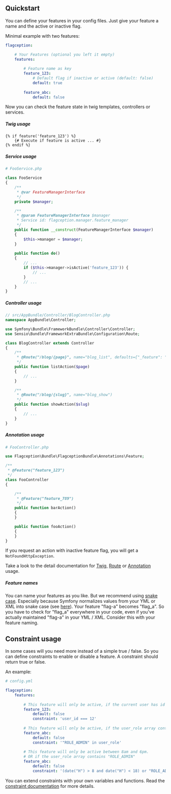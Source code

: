 Quickstart
-------------------------
You can define your features in your config files. Just give your feature a name and the active or inactive flag.

Minimal example with two features:

```yml
flagception:

    # Your Features (optional you left it empty)
    features:
    
        # Feature name as key
        feature_123:
            # Default flag if inactive or active (default: false)
            default: true
            
        feature_abc:
            default: false
```

Now you can check the feature state in twig templates, controllers or services.

##### Twig usage
```twig
{% if feature('feature_123') %}
    {# Execute if feature is active ... #}
{% endif %}
```

##### Service usage
```php
# FooService.php

class FooService
{
    /**
     * @var FeatureManagerInterface
     */
    private $manager;

    /**
     * @param FeatureManagerInterface $manager
     * Service id: flagception.manager.feature_manager
     */
    public function __construct(FeatureManagerInterface $manager)
    {
        $this->manager = $manager;
    }
    
    public function do()
    {
        // ...
        if ($this->manager->isActive('feature_123')) {
            // ...
        }
        // ...
    }
}
```

##### Controller usage
```php
// src/AppBundle/Controller/BlogController.php
namespace AppBundle\Controller;

use Symfony\Bundle\FrameworkBundle\Controller\Controller;
use Sensio\Bundle\FrameworkExtraBundle\Configuration\Route;

class BlogController extends Controller
{
    /**
     * @Route("/blog/{page}", name="blog_list", defaults={"_feature": "feature_123"})
     */
    public function listAction($page)
    {
        // ...
    }

    /**
     * @Route("/blog/{slug}", name="blog_show")
     */
    public function showAction($slug)
    {
        // ...
    }
}
```

##### Annotation usage
```php
# FooController.php

use Flagception\Bundle\FlagceptionBundle\Annotations\Feature;

/**
 * @Feature("feature_123")
 */
class FooController
{

    /**
     * @Feature("feature_789")
     */
    public function barAction()
    {
    }

    public function fooAction()
    {
    }
}
```

If you request an action with inactive feature flag, you will get a `NotFoundHttpException`.

Take a look to the detail documentation for [Twig](twig.md), [Route](route.md) or [Annotation](annotation.md) usage.

##### Feature names
You can name your features as you like. But we recommend using [snake case](https://en.wikipedia.org/wiki/Snake_case).
Especially because Symfony normalizes values from your YML or XML into snake case (see [here](http://symfony.com/doc/current/components/config/definition.html#normalization)).
Your feature "flag-a" becomes "flag_a". So you have to check for "flag_a" everywhere in your code, even if you've 
actually maintained "flag-a" in your YML / XML. Consider this with your feature naming.

Constraint usage
-------------------------
In some cases will you need more instead of a simple true / false. So you can define constraints to enable or disable a feature.
A constraint should return true or false.

An example:

```yml
# config.yml

flagception:
    features:      
    
        # This feature will only be active, if the current user has id 12
        feature_123:
            default: false
            constraint: 'user_id === 12'     
            
        # This feature will only be active, if the user_role array contains "ROLE_ADMIN"
        feature_abc:
            default: false
            constraint: '"ROLE_ADMIN" in user_role'   
                    
        # This feature will only be active between 8am and 6pm.
        # OR if the user_role array contains "ROLE_ADMIN"
        feature_abc:
            default: false
            constraint: '(date("H") > 8 and date("H") < 18) or "ROLE_ADMIN" in user_role'
```

You can extend constraints with your own variables and functions. Read the [constraint documentation](constraint.md) for more details.
